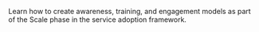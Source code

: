 Learn how to create awareness, training, and engagement models as part of the Scale phase in the service adoption framework.